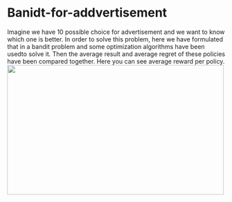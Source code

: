# Banidt-for-addvertisement
Imagine we have 10 possible choice for advertisement and we want to know which one is better. In order to solve this problem, here we have formulated that in a bandit problem and some optimization algorithms have been usedto solve it. Then the average result and average regret of these policies have been compared together.
Here you can see average reward per policy.
<img src= "https://user-images.githubusercontent.com/32601295/218442460-b0ff9531-880b-49bf-a739-11a660bfbb3e.png" width = "500" height = "300" align = 'center'>
